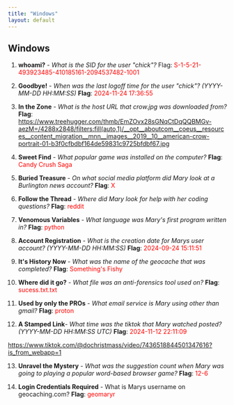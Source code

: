 ```yaml
---
title: "Windows"
layout: default
---
```


<h2>Windows</h2>

1. **whoami?** - _What is the SID for the user "chick"?_
  Flag: <span style="color:red">S-1-5-21-493923485-410185161-2094537482-1001</span>  

2. **Goodbye!** - _When was the last logoff time for the user "chick"? (YYYY-MM-DD HH:MM:SS)_
  **Flag**: <span style="color:red">2024-11-24 17:36:55</span>  

3. **In the Zone** -  _What is the host URL that crow.jpg was downloaded from?_
  **Flag**: <span style="color:red">https://www.treehugger.com/thmb/EmZOvx28sGNqCtDqQQBMGv-aezM=/4288x2848/filters:fill(auto,1)/__opt__aboutcom__coeus__resources__content_migration__mnn__images__2019__10__american-crow-portrait-01-b3f0cfbdbf164de59831c9725bfdbf67.jpg</span>  

4. **Sweet Find** - _What popular game was installed on the computer?_
  **Flag**: <span style="color:red">Candy Crush Saga</span>  

5. **Buried Treasure** - _On what social media platform did Mary look at a Burlington news account?_
  **Flag**: <span style="color:red">X</span>  

6. **Follow the Thread** - _Where did Mary look for help with her coding questions?_
  **Flag**: <span style="color:red">reddit</span>  

7. **Venomous Variables** - _What language was Mary's first program written in?_
  **Flag**: <span style="color:red">python</span>  

8. **Account Registration** - _What is the creation date for Marys user account? (YYYY-MM-DD HH:MM:SS)_
  **Flag**: <span style="color:red">2024-09-24 15:11:51</span>  

9. **It's History Now** - _What was the name of the geocache that was completed?_
  **Flag**: <span style="color:red">Something's Fishy</span>  

10. **Where did it go?** - _What file was an anti-forensics tool used on?_
  **Flag**:  <span style="color:red">sucess.txt.txt</span>  

11. **Used by only the PROs** - _What email service is Mary using other than gmail?_
  **Flag**: <span style="color:red">proton</span>  

12. **A Stamped Link**- _What time was the tiktok that Mary watched posted? (YYYY-MM-DD HH:MM:SS UTC)_ 
  **Flag**: <span style="color:red">2024-11-12 22:11:09</span>  
  
  https://www.tiktok.com/@dochristmass/video/7436518844501347616?is_from_webapp=1

13. **Unravel the Mystery** - _What was the suggestion count when Mary was going to playing a popular word-based browser game?_
  **Flag**: <span style="color:red">12-6</span>  


14. **Login Credentials Required** - What is Marys username on geocaching.com?
  **Flag**:  <span style="color:red">geomaryr</span>  

